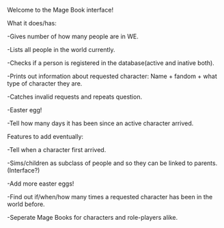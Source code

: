 Welcome to the Mage Book interface!

What it does/has: 

-Gives number of how many people are in WE.

-Lists all people in the world currently.

-Checks if a person is registered in the database(active and inative both).

-Prints out information about requested character: Name + fandom + what type of character they are.

-Catches invalid requests and repeats question.

-Easter egg!

-Tell how many days it has been since an active character arrived.


Features to add eventually:

-Tell when a character first arrived.

-Sims/children as subclass of people and so they can be linked to parents. (Interface?)

-Add more easter eggs!

-Find out if/when/how many times a requested character has been in the world before.

-Seperate Mage Books for characters and role-players alike.
